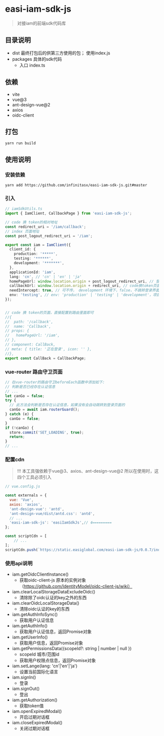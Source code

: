 # easi-iam-sdk-js
> 对接iam的前端sdk代码库

## 目录说明
- dist 最终打包后的供第三方使用的包； 使用index.js
- packages 具体的sdk代码
    - 入口 index.ts

## 依赖
- vite
- vue@3
- ant-design-vue@2
- axios
- oidc-client

## 打包
```
yarn run build
```

## 使用说明
### 安装依赖
```text
yarn add https://github.com/infinitasx/easi-iam-sdk-js.git#master
```
### 引入
```ts
// iamSdkUtils.ts
import { IamClient, CallbackPage } from 'easi-iam-sdk-js';

// code 换 token的相对地址
const redirect_uri = '/iam/callback';
// index 页面地址
const post_logout_redirect_uri = '/iam';

export const iam = IamClient({
  client_id: {
    production: '*****',
    testing: '******',
    development: '*******',
  },
  applicationId: 'iam',
  lang: 'cn', // 'cn' | 'en' | 'ja'
  homePageUrl: window.location.origin + post_logout_redirect_uri, // 登录成功后跳转的主页
  callbackUrl: window.location.origin + redirect_uri, // code换token页面
  needIntercept: true, // 可不传， development 环境下，false，不跳转登录界面
  env: 'testing', // env: 'production' | 'testing' | 'development'，项目对应的运行环境
});


// code 换 token的页面，直接配置到路由里面即可
//{
//  path: '/callback',
//  name: 'Callback',
// props: {
//   homePageUrl: '/iam',
// },
// component: CallBack,
// meta: { title: '正在登录', icon: '' },
//},
export const CallBack = CallbackPage;
```

### vue-router 路由守卫页面
```ts
// 在vue-router的路由守卫beforeEach函数中添加如下:
// 判断是否已经存在认证信息
// ...
let canGo = false;
try {
  // 此方法会判断是否存在认证信息，如果没有会自动跳转到登录页面的  
  canGo = await iam.routerGuard();
} catch (e) {
  canGo = false;
}
if (!canGo) {
  store.commit('SET_LOADING', true);
  return;
}
// ...
```

### 配置cdn
> !!! 本工具强依赖于vue@3、axios、ant-design-vue@2
> 所以在使用时，这四个工具必须引入
```js
// vue.config.js

const externals = {
  vue: 'Vue',
  axios: 'axios',
  'ant-design-vue': 'antd',
  'ant-design-vue/dist/antd.css': 'antd',
  // ... 
  'easi-iam-sdk-js': 'easiIamSdkJs',// 《=========
};

const scriptCdn = [
    // ...
];
scriptCdn.push(`https://static.easiglobal.com/easi-iam-sdk-js/0.0.7/index.js`);
```

### 使用api说明
- iam.getOidcClientInstance()
    - 获取oidc-client-js 原本的实例对象（https://github.com/IdentityModel/oidc-client-js/wiki）
- iam.clearLocalStorageDataExcludeOidc()
    - 清除除了oidc认证的key之外的东西
- iam.clearOidcLocalStorageData()
    - 清除oidc认证的key的东西
- iam.getAuthInfoSync()
    - 获取用户认证信息
- iam.getAuthInfo()
    - 获取用户认证信息，返回Promise对象
- iam.getUserInfo()
    - 获取用户信息，返回Promise对象
- iam.getPermissionsData({scopeId?: string | number | null })
    - scopeId 城市/范围id
    - 获取用户权限点信息，返回Promise对象
- iam.setLange(lang: 'cn'|'en'|'ja')  
    - 设置当前国际化语言
- iam.signIn()
    - 登录
- iam.signOut()
    - 登出
- iam.getAuthorization()
    - 获取token值
- iam.openExpiredModal()
    - 开启过期对话框
- iam.closeExpiredModal()
    - 关闭过期对话框
